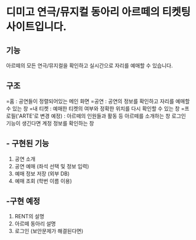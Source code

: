 # 디미고 연극/뮤지컬 동아리 아르떼의 티켓팅 사이트입니다.

## 기능
아르떼의 모든 연극/뮤지컬을 확인하고 실시간으로 자리를 예매할 수 있습니다.

## 구조
=홈 : 공연들이 정렬되어있는 메인 화면
=공연 : 공연의 정보를 확인하고 자리를 예매할 수 있는 창
=내 티켓 : 예매한 티켓의 여부와 정확한 위치를 다시 확인할 수 있는 창
=프로필('ARTE'로 변경 예정) : 아르떼의 인원들과 활동 등 아르떼를 소개하는 창
                              로그인 기능이 생긴다면 계정 정보를 확인하는 창
                              
## - 구현된 기능
1. 공연 소개
2. 공연 예매 (좌석 선택 및 정보 입력)
3. 예매 정보 저장 (외부 DB)
4. 예매 조회 (학번 이름 이용)

## -구현 예정
1. RENT의 설명
2. 아르떼 동아리 설명
3. 로그인 (보안문제가 해결된다면)
